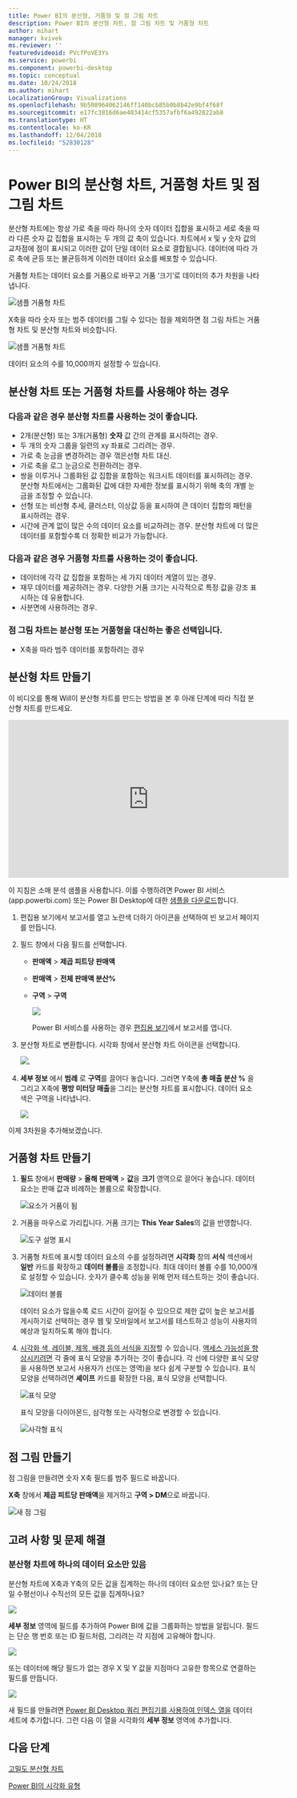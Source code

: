 ```yaml
---
title: Power BI의 분산형, 거품형 및 점 그림 차트
description: Power BI의 분산형 차트, 점 그림 차트 및 거품형 차트
author: mihart
manager: kvivek
ms.reviewer: ''
featuredvideoid: PVcfPoVE3Ys
ms.service: powerbi
ms.component: powerbi-desktop
ms.topic: conceptual
ms.date: 10/24/2018
ms.author: mihart
LocalizationGroup: Visualizations
ms.openlocfilehash: 9b508964062146ff140bcb85b0b8b42e9bf4f68f
ms.sourcegitcommit: e17fc3816d6ae403414cf5357afbf6a492822ab8
ms.translationtype: HT
ms.contentlocale: ko-KR
ms.lasthandoff: 12/04/2018
ms.locfileid: "52830128"
---
```

# <a name="scatter-charts-bubble-charts-and-dot-plot-charts-in-power-bi"></a>Power BI의 분산형 차트, 거품형 차트 및 점 그림 차트
분산형 차트에는 항상 가로 축을 따라 하나의 숫자 데이터 집합을 표시하고 세로 축을 따라 다른 숫자 값 집합을 표시하는 두 개의 값 축이 있습니다. 차트에서 x 및 y 숫자 값의 교차점에 점이 표시되고 이러한 값이 단일 데이터 요소로 결합됩니다. 데이터에 따라 가로 축에 균등 또는 불균등하게 이러한 데이터 요소를 배포할 수 있습니다.

거품형 차트는 데이터 요소를 거품으로 바꾸고 거품 ‘크기’로 데이터의 추가 차원을 나타냅니다.

![샘플 거품형 차트](media/power-bi-visualization-scatter/power-bi-bubble-chart.png)

X축을 따라 숫자 또는 범주 데이터를 그릴 수 있다는 점을 제외하면 점 그림 차트는 거품형 차트 및 분산형 차트와 비슷합니다. 

![샘플 거품형 차트](media/power-bi-visualization-scatter/power-bi-dot-plot.png)

데이터 요소의 수를 10,000까지 설정할 수 있습니다.  

## <a name="when-to-use-a-scatter-chart-or-bubble-chart"></a>분산형 차트 또는 거품형 차트를 사용해야 하는 경우
### <a name="scatter-charts-are-a-great-choice"></a>다음과 같은 경우 분산형 차트를 사용하는 것이 좋습니다.
* 2개(분산형) 또는 3개(거품형) **숫자** 값 간의 관계를 표시하려는 경우.
* 두 개의 숫자 그룹을 일련의 xy 좌표로 그리려는 경우.
* 가로 축 눈금을 변경하려는 경우 꺾은선형 차트 대신.    
* 가로 축을 로그 눈금으로 전환하려는 경우.
* 쌍을 이루거나 그룹화된 값 집합을 포함하는 워크시트 데이터를 표시하려는 경우. 분산형 차트에서는 그룹화된 값에 대한 자세한 정보를 표시하기 위해 축의 개별 눈금을 조정할 수 있습니다.
* 선형 또는 비선형 추세, 클러스터, 이상값 등을 표시하여 큰 데이터 집합의 패턴을 표시하려는 경우.
* 시간에 관계 없이 많은 수의 데이터 요소를 비교하려는 경우.  분산형 차트에 더 많은 데이터를 포함할수록 더 정확한 비교가 가능합니다.

### <a name="bubble-charts-are-a-great-choice"></a>다음과 같은 경우 거품형 차트를 사용하는 것이 좋습니다.
* 데이터에 각각 값 집합을 포함하는 세 가지 데이터 계열이 있는 경우.
* 재무 데이터를 제공하려는 경우.  다양한 거품 크기는 시각적으로 특정 값을 강조 표시하는 데 유용합니다.
* 사분면에 사용하려는 경우.

### <a name="dot-plot-charts-are-a-great-choice-in-place-of-a-scatter-or-bubble"></a>점 그림 차트는 분산형 또는 거품형을 대신하는 좋은 선택입니다.
* X축을 따라 범주 데이터를 포함하려는 경우

## <a name="create-a-scatter-chart"></a>분산형 차트 만들기
이 비디오를 통해 Will이 분산형 차트를 만드는 방법을 본 후 아래 단계에 따라 직접 분산형 차트를 만드세요.

<iframe width="560" height="315" src="https://www.youtube.com/embed/PVcfPoVE3Ys?list=PL1N57mwBHtN0JFoKSR0n-tBkUJHeMP2cP" frameborder="0" allowfullscreen></iframe>


이 지침은 소매 분석 샘플을 사용합니다. 이를 수행하려면 Power BI 서비스(app.powerbi.com) 또는 Power BI Desktop에 대한 [샘플을 다운로드](../sample-datasets.md)합니다.   

1. 편집용 보기에서 보고서를 열고 노란색 더하기 아이콘을 선택하여 빈 보고서 페이지를 만듭니다.
 
2. 필드 창에서 다음 필드를 선택합니다.
   - **판매액** > **제곱 피트당 판매액**
   - **판매액** > **전체 판매액 분산%**
   - **구역** > **구역**

     ![](media/power-bi-visualization-scatter/power-bi-bar-chart.png)

     Power BI 서비스를 사용하는 경우 [편집용 보기](../service-interact-with-a-report-in-editing-view.md)에서 보고서를 엽니다.

3. 분산형 차트로 변환합니다. 시각화 창에서 분산형 차트 아이콘을 선택합니다.

   ![](media/power-bi-visualization-scatter/power-bi-scatter-new.png).

4. **세부 정보** 에서 **범례** 로 **구역**를 끌어다 놓습니다. 그러면 Y축에 **총 매출 분산 %** 을 그리고 X축에 **평방 미터당 매출**을 그리는 분산형 차트를 표시합니다. 데이터 요소 색은 구역을 나타냅니다.

    ![](media/power-bi-visualization-scatter/power-bi-scatter2.png)

이제 3차원을 추가해보겠습니다.

## <a name="create-a-bubble-chart"></a>거품형 차트 만들기

1. **필드** 창에서 **판매량** > **올해 판매액** > **값**을 **크기** 영역으로 끌어다 놓습니다. 데이터 요소는 판매 값과 비례하는 볼륨으로 확장합니다.
   
   ![요소가 거품이 됨](media/power-bi-visualization-scatter/power-bi-scatter-chart-size.png)

2. 거품을 마우스로 가리킵니다. 거품 크기는 **This Year Sales**의 값을 반영합니다.
   
    ![도구 설명 표시](media/power-bi-visualization-scatter/pbi_scatter_chart_hover.png)

3. 거품형 차트에 표시할 데이터 요소의 수를 설정하려면 **시각화** 창의 **서식** 섹션에서 **일반** 카드를 확장하고 **데이터 볼륨**을 조정합니다. 최대 데이터 볼륨 수를 10,000개로 설정할 수 있습니다. 숫자가 클수록 성능을 위해 먼저 테스트하는 것이 좋습니다. 

    ![데이터 볼륨](media/power-bi-visualization-scatter/pbi_scatter_data_volume.png) 

   데이터 요소가 많을수록 로드 시간이 길어질 수 있으므로 제한 값이 높은 보고서를 게시하기로 선택하는 경우 웹 및 모바일에서 보고서를 테스트하고 성능이 사용자의 예상과 일치하도록 해야 합니다. 

4. [시각화 색, 레이블, 제목, 배경 등의 서식을 지정](service-getting-started-with-color-formatting-and-axis-properties.md)할 수 있습니다. [액세스 가능성을 향상시키려면](../desktop-accessibility.md) 각 줄에 표식 모양을 추가하는 것이 좋습니다. 각 선에 다양한 표식 모양을 사용하면 보고서 사용자가 선(또는 영역)을 보다 쉽게 구분할 수 있습니다. 표식 모양을 선택하려면 **셰이프** 카드를 확장한 다음, 표식 모양을 선택합니다.

      ![표식 모양](media/power-bi-visualization-scatter/pbi_scatter_marker.png)

   표식 모양을 다이아몬드, 삼각형 또는 사각형으로 변경할 수 있습니다.

   ![사각형 표식](media/power-bi-visualization-scatter/pbi_scatter_chart_hover_square.png)

## <a name="create-a-dot-plot"></a>점 그림 만들기
점 그림을 만들려면 숫자 X축 필드를 범주 필드로 바꿉니다.

**X축** 창에서 **제곱 피트당 판매액**을 제거하고 **구역 > DM**으로 바꿉니다.
   
![새 점 그림](media/power-bi-visualization-scatter/power-bi-dot-plot-squares.png)


## <a name="considerations-and-troubleshooting"></a>고려 사항 및 문제 해결

### <a name="your-scatter-chart-has-only-one-data-point"></a>**분산형 차트에 하나의 데이터 요소만 있음**
분산형 차트에 X축과 Y축의 모든 값을 집계하는 하나의 데이터 요소만 있나요?  또는 단일 수평선이나 수직선의 모든 값을 집계하나요?

![](media/power-bi-visualization-scatter/pbi_scatter_tshoot1.png)

**세부 정보** 영역에 필드를 추가하여 Power BI에 값을 그룹화하는 방법을 알립니다. 필드는 단순 행 번호 또는 ID 필드처럼, 그리려는 각 지점에 고유해야 합니다.

![](media/power-bi-visualization-scatter/pbi_scatter_tshoot.png)

또는 데이터에 해당 필드가 없는 경우 X 및 Y 값을 지점마다 고유한 항목으로 연결하는 필드를 만듭니다.

![](media/power-bi-visualization-scatter/pbi_scatter_tshoot2.png)

새 필드를 만들려면 [Power BI Desktop 쿼리 편집기를 사용하여 인덱스 열을](../desktop-add-custom-column.md) 데이터 세트에 추가합니다.  그런 다음 이 열을 시각화의 **세부 정보** 영역에 추가합니다.

## <a name="next-steps"></a>다음 단계

[고밀도 분산형 차트](desktop-high-density-scatter-charts.md)

[Power BI의 시각화 유형](power-bi-visualization-types-for-reports-and-q-and-a.md)

